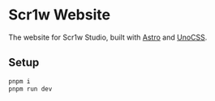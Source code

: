 # Scr1w Website

The website for Scr1w Studio, built with [Astro](https://astro.build/) and [UnoCSS](https://unocss.dev/).

## Setup

```bash
pnpm i
pnpm run dev
```
